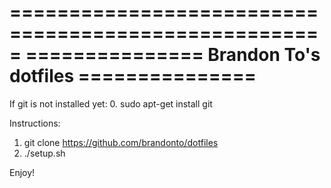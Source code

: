 =====================================================
=============== Brandon To's dotfiles ===============
=====================================================

If git is not installed yet:
0. sudo apt-get install git

Instructions:
1. git clone https://github.com/brandonto/dotfiles
2. ./setup.sh

Enjoy!
